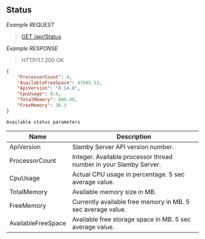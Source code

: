 ## Status

*Example REQUEST*

> [GET /api/Status](swagger#operation--api-Status-get)

*Example RESPONSE*

> HTTP/1.1 200 OK

```json
{
    "ProcessorCount": 4,
    "AvailableFreeSpace": 47895.53,
    "ApiVersion": "0.14.0",
    "CpuUsage": 0.6,
    "TotalMemory": 996.08,
    "FreeMemory": 36.3
}
```

`Available status parameters`

Name    |   Description
--- |   ---
ApiVersion  |   Slamby Server API version number.
ProcessorCount  |   Integer. Available processor thread number in your Slamby Server.
CpuUsage    |   Actual CPU usage in percentage. 5 sec average value.
TotalMemory |   Available memory size in MB.
FreeMemory  |   Currently available free memory in MB. 5 sec average value.
AvailableFreeSpace  |   Available free storage space in MB. 5 sec average value.